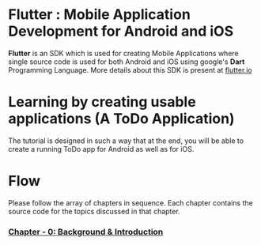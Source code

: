 # Flutter : Mobile Application Development for Android and iOS

__Flutter__ is an SDK which is used for creating Mobile Applications where single source code is used for both Android and iOS using google's __Dart__ Programming Language. More details about this SDK is present at [flutter.io](http://www.flutter.io)

# Learning by creating usable applications (A ToDo Application)

The tutorial is designed in such a way that at the end, you will be able to create a running ToDo app for Android as well as for iOS.

# Flow

Please follow the array of chapters in sequence. Each chapter contains the source code for the topics discussed in that chapter.

### [Chapter - 0: Background & Introduction](https://github.com/DakshHub/Flutter_MobileApp_Development/tree/master/Chapter-%200)
